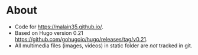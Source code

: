 # About
- Code for https://malain35.github.io/.
- Based on Hugo version 0.21 https://github.com/gohugoio/hugo/releases/tag/v0.21.
- All multimedia files (images, videos) in static folder are *not* tracked in git.
